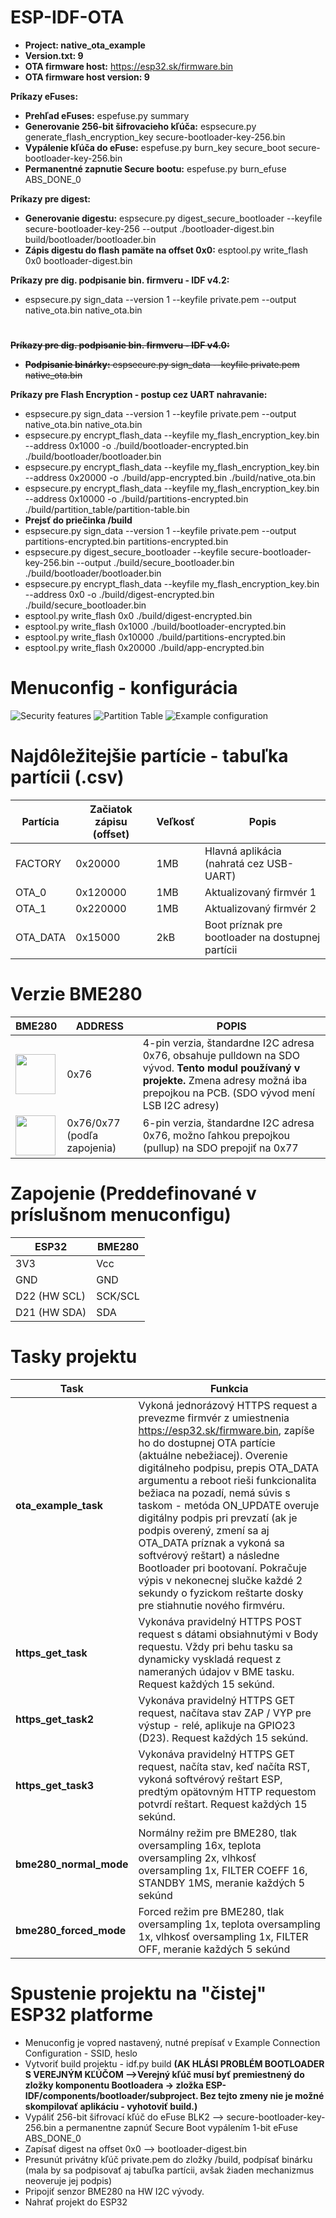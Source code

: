 # ESP-IDF-OTA 
* **Project: native_ota_example**
* **Version.txt: 9**
* **OTA firmware host:** https://esp32.sk/firmware.bin
* **OTA firmware host version: 9**

**Príkazy eFuses:**
* **Prehľad eFuses:** espefuse.py summary
* **Generovanie 256-bit šifrovacieho kľúča:** espsecure.py generate_flash_encryption_key secure-bootloader-key-256.bin
* **Vypálenie kľúča do eFuse:** espefuse.py burn_key secure_boot secure-bootloader-key-256.bin
* **Permanentné zapnutie Secure bootu:** espefuse.py burn_efuse ABS_DONE_0

**Príkazy pre digest:**
* **Generovanie digestu:** espsecure.py digest_secure_bootloader --keyfile secure-bootloader-key-256 --output ./bootloader-digest.bin build/bootloader/bootloader.bin
* **Zápis digestu do flash pamäte na offset 0x0:** esptool.py write_flash 0x0 bootloader-digest.bin


**Príkazy pre dig. podpisanie bin. firmveru - IDF v4.2:**
* espsecure.py sign_data --version 1 --keyfile private.pem --output native_ota.bin native_ota.bin
#
~~**Príkazy pre dig. podpisanie bin. firmveru - IDF v4.0:**~~
* ~~**Podpisanie binárky:** espsecure.py sign_data --keyfile private.pem native_ota.bin~~

**Príkazy pre Flash Encryption - postup cez UART nahravanie:**
* espsecure.py sign_data --version 1 --keyfile private.pem --output native_ota.bin native_ota.bin
* espsecure.py encrypt_flash_data --keyfile my_flash_encryption_key.bin --address 0x1000 -o ./build/bootloader-encrypted.bin ./build/bootloader/bootloader.bin
* espsecure.py encrypt_flash_data --keyfile my_flash_encryption_key.bin --address 0x20000 -o ./build/app-encrypted.bin ./build/native_ota.bin
* espsecure.py encrypt_flash_data --keyfile my_flash_encryption_key.bin --address 0x10000 -o ./build/partitions-encrypted.bin ./build/partition_table/partition-table.bin
* **Prejsť do priečinka /build**
* espsecure.py sign_data --version 1 --keyfile private.pem --output partitions-encrypted.bin partitions-encrypted.bin
* espsecure.py digest_secure_bootloader --keyfile secure-bootloader-key-256.bin --output ./build/secure_bootloader.bin ./build/bootloader/bootloader.bin
* espsecure.py encrypt_flash_data --keyfile my_flash_encryption_key.bin --address 0x0 -o ./build/digest-encrypted.bin ./build/secure_bootloader.bin
* esptool.py write_flash 0x0 ./build/digest-encrypted.bin
* esptool.py write_flash 0x1000 ./build/bootloader-encrypted.bin
* esptool.py write_flash 0x10000 ./build/partitions-encrypted.bin
* esptool.py write_flash 0x20000 ./build/app-encrypted.bin

# Menuconfig - konfigurácia
![Security features](https://i.imgur.com/tQZJ5ZS.png)
![Partition Table](https://i.imgur.com/6jPF817.png)
![Example configuration](https://i.imgur.com/VdNexRi.png)
# Najdôležitejšie partície - tabuľka partícii (.csv)
|Partícia|Začiatok zápisu (offset)|Veľkosť|Popis|
|-------------|-------------|-------------|-------------|
|FACTORY|0x20000|1MB|Hlavná aplikácia (nahratá cez USB-UART)|
|OTA_0|0x120000|1MB|Aktualizovaný firmvér 1|
|OTA_1|0x220000|1MB|Aktualizovaný firmvér 2|
|OTA_DATA|0x15000|2kB|Boot príznak pre bootloader na dostupnej partícii|


# Verzie BME280
|BME280|ADDRESS|POPIS|
|-------------|-------------|-------------|
|<img src="https://i.imgur.com/n35LHkM.png" width="64" height="64">|0x76|4-pin verzia, štandardne I2C adresa 0x76, obsahuje pulldown na SDO vývod. **Tento modul používaný v projekte.** Zmena adresy možná iba prepojkou na PCB. (SDO vývod mení LSB I2C adresy)|
|<img src="https://i.imgur.com/TgIF8H6.png" width="64" height="64">|0x76/0x77 (podľa zapojenia)|6-pin verzia, štandardne I2C adresa 0x76, možno ľahkou prepojkou (pullup) na SDO prepojiť na 0x77|

# Zapojenie (Preddefinované v príslušnom menuconfigu)
|ESP32|BME280|
|-------------|-------------|
|3V3|Vcc|
|GND|GND|
|D22 (HW SCL)|SCK/SCL|
|D21 (HW SDA)|SDA|

# Tasky projektu
|Task|Funkcia|
|-------------|-------------|
|**ota_example_task**|Vykoná jednorázový HTTPS request a prevezme firmvér z umiestnenia https://esp32.sk/firmware.bin, zapíše ho do dostupnej OTA partície (aktuálne nebežiacej). Overenie digitálneho podpisu, prepis OTA_DATA argumentu a reboot rieši funkcionalita bežiaca na pozadí, nemá súvis s taskom - metóda ON_UPDATE overuje digitálny podpis pri prevzatí (ak je podpis overený, zmení sa aj OTA_DATA príznak a vykoná sa softvérový reštart) a následne Bootloader pri bootovaní. Pokračuje výpis v nekonecnej slučke každé 2 sekundy o fyzickom reštarte dosky pre stiahnutie nového firmvéru.|
|**https_get_task**|Vykonáva pravidelný HTTPS POST request s dátami obsiahnutými v Body requestu. Vždy pri behu tasku sa dynamicky vyskladá request z nameraných údajov v BME tasku. Request každých 15 sekúnd.|
|**https_get_task2**|Vykonáva pravidelný HTTPS GET request, načítava stav ZAP / VYP pre výstup - relé, aplikuje na GPIO23 (D23). Request každých 15 sekúnd.|
|**https_get_task3**|Vykonáva pravidelný HTTPS GET request, načíta stav, keď načíta RST, vykoná softvérový reštart ESP, predtým opätovným HTTP requestom potvrdí reštart. Request každých 15 sekúnd.|
|**bme280_normal_mode**|Normálny režim pre BME280, tlak oversampling 16x, teplota oversampling 2x, vlhkosť oversampling 1x, FILTER COEFF 16, STANDBY 1MS, meranie každých 5 sekúnd |
|**bme280_forced_mode**|Forced režim pre BME280, tlak oversampling 1x, teplota oversampling 1x, vlhkosť oversampling 1x, FILTER OFF, meranie každých 5 sekúnd |

# Spustenie projektu na "čistej" ESP32 platforme
* Menuconfig je vopred nastavený, nutné prepísať v Example Connection Configuration - SSID, heslo
* Vytvoriť build projektu - idf.py build **(AK HLÁSI PROBLÉM BOOTLOADER S VEREJNÝM KĽÚČOM -->Verejný kľúč musí byť premiestnený do zložky komponentu Bootloadera → zložka ESP-IDF/components/bootloader/subproject. Bez tejto zmeny nie je možné skompilovať aplikáciu - vyhotoviť build.)**
* Vypáliť 256-bit šifrovací kľúč do eFuse BLK2 --> secure-bootloader-key-256.bin a permanentne zapnúť Secure Boot vypálením 1-bit eFuse ABS_DONE_0
* Zapísať digest na offset 0x0 --> bootloader-digest.bin
* Presunút privátny kľúč private.pem do zložky /build, podpísať binárku (mala by sa podpisovať aj tabuľka partícii, avšak žiaden mechanizmus neoveruje jej podpis)
* Pripojiť senzor BME280 na HW I2C vývody. 
* Nahrať projekt do ESP32
